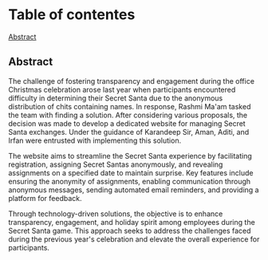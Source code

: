 # Table of contentes
[Abstract](#Abstract)

## Abstract

The challenge of fostering transparency and engagement during the office Christmas celebration arose last year when participants encountered difficulty in determining their Secret Santa due to the anonymous distribution of chits containing names. In response, Rashmi Ma'am tasked the team with finding a solution. After considering various proposals, the decision was made to develop a dedicated website for managing Secret Santa exchanges. Under the guidance of Karandeep Sir, Aman, Aditi, and Irfan were entrusted with implementing this solution.

The website aims to streamline the Secret Santa experience by facilitating registration, assigning Secret Santas anonymously, and revealing assignments on a specified date to maintain surprise. Key features include ensuring the anonymity of assignments, enabling communication through anonymous messages, sending automated email reminders, and providing a platform for feedback.

Through technology-driven solutions, the objective is to enhance transparency, engagement, and holiday spirit among employees during the Secret Santa game. This approach seeks to address the challenges faced during the previous year's celebration and elevate the overall experience for participants.
